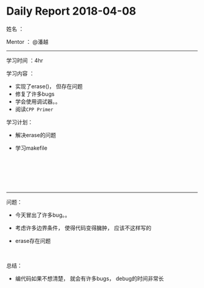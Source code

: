 # Daily Report 2018-04-08

姓名 ：

Mentor ：  @潘越

---

学习时间 ：4hr

学习内容 ：

* 实现了erase()， 但存在问题
* 修复了许多bugs
* 学会使用调试器。。
* 阅读`CPP Primer`

学习计划：

* 解决erase的问题


* 学习makefile

  ​

  ​

  ​

---

问题： 

* 今天冒出了许多bug。。

* 考虑许多边界条件， 使得代码变得臃肿， 应该不这样写的

* erase存在问题

  ​


总结：

* 编代码如果不想清楚， 就会有许多bugs， debug的时间非常长

  ​

  ​
